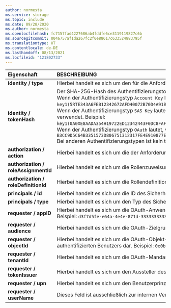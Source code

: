 ```yaml
---
author: normesta
ms.service: storage
ms.topic: include
ms.date: 09/28/2020
ms.author: normesta
ms.openlocfilehash: fc7157fad4227686ab4fddfe6ce3119119827c6b
ms.sourcegitcommit: 0046757af1da267fc2f0e88617c633524883795f
ms.translationtype: HT
ms.contentlocale: de-DE
ms.lasthandoff: 08/13/2021
ms.locfileid: "121802733"
---
```

| Eigenschaft | BESCHREIBUNG |
|:--- |:---|
|**identity / type** | Hierbei handelt es sich um den für die Anforderung verwendeten Authentifizierungstyp, Beispiel: `OAuth`, `Kerberos`, `SAS Key`, `Account Key` oder `Anonymous` |
|**identity / tokenHash**|Der SHA-256-Hash des Authentifizierungstokens, das für die Anforderung verwendet wird. <br>Wenn der Authentifizierungstyp `Account Key` lautet, wird das Format „key1 \| key2 (SHA256-Hash des Schlüssels)“ verwendet. Beispiel: `key1(5RTE343A6FEB12342672AFD40072B70D4A91BGH5CDF797EC56BF82B2C3635CE)`. <br>Wenn der Authentifizierungstyp `SAS Key` lautet, wird das Format „key1 \| key2 (SHA 256-Hash des Schlüssels),SasSignature(SHA 256-Hash des SAS-Tokens)“ verwendet. Beispiel: `key1(0A0XE8AADA354H19722ED12342443F0DC8FAF3E6GF8C8AD805DE6D563E0E5F8A),SasSignature(04D64C2B3A704145C9F1664F201123467A74D72DA72751A9137DDAA732FA03CF)`. Wenn der Authentifizierungstyp `OAuth` lautet, wird das Format „SHA 256-Hash des OAuth-Tokens“ verwendet. Beispiel: `B3CC9D5C64B3351573D806751312317FE4E910877E7CBAFA9D95E0BE923DD25C`<br> Bei anderen Authentifizierungstypen ist kein tokenHash-Feld vorhanden. |
|**authorization / action** | Hierbei handelt es sich um die der Anforderung zugewiesene Aktion. |
|**authorization / roleAssignmentId** | Hierbei handelt es sich um die Rollenzuweisungs-ID. Beispiel: `4e2521b7-13be-4363-aeda-111111111111`.|
|**authorization / roleDefinitionId** | Hierbei handelt es sich um die Rollendefinitions-ID. Beispiel: `ba92f5b4-2d11-453d-a403-111111111111"`.|
|**principals / id** | Hierbei handelt es sich um die ID des Sicherheitsprinzipals. Beispiel: `a4711f3a-254f-4cfb-8a2d-111111111111`.|
|**principals / type** | Hierbei handelt es sich um den Typ des Sicherheitsprinzipals. Beispiel: `ServicePrincipal`. |
|**requester / appID** | Hierbei handelt es sich um die OAuth-Anwendungs-ID (Open Authorization), die als Anforderer verwendet wird. <br> Beispiel: `d3f7d5fe-e64a-4e4e-871d-333333333333`.|
|**requester / audience** | Hierbei handelt es sich um die OAuth-Zielgruppe der Anforderung. Beispiel: `https://storage.azure.com`. |
|**requester / objectId** | Hierbei handelt es sich um die OAuth-Objekt-ID des Anforderers. Bei Kerberos-Authentifizierung stellt sie den Objektbezeichner des mit Kerberos authentifizierten Benutzers dar. Beispiel: `0e0bf547-55e5-465c-91b7-2873712b249c`. |
|**requester / tenantId** | Hierbei handelt es sich um die OAuth-Mandanten-ID der Identität. Beispiel: `72f988bf-86f1-41af-91ab-222222222222`.|
|**requester / tokenIssuer** | Hierbei handelt es sich um den Aussteller des OAuth-Tokens. Beispiel: `https://sts.windows.net/72f988bf-86f1-41af-91ab-222222222222/`.|
|**requester / upn** | Hierbei handelt es sich um den Benutzerprinzipalnamen (UPN) des Anforderers. Beispiel: `someone@contoso.com`. |
|**requester / userName** | Dieses Feld ist ausschließlich zur internen Verwendung vorgesehen.|
